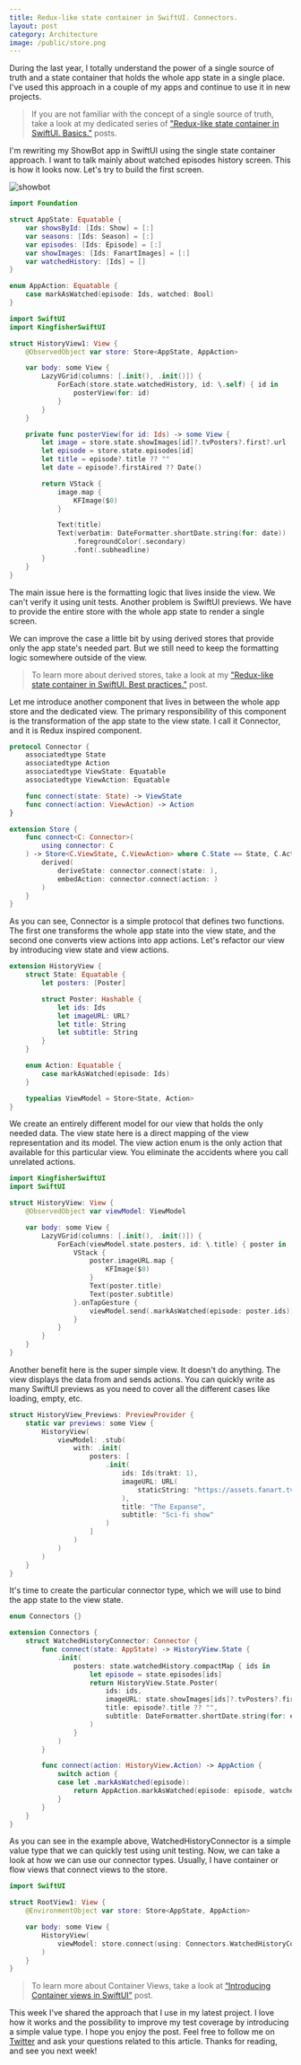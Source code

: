 ```yaml
---
title: Redux-like state container in SwiftUI. Connectors.
layout: post
category: Architecture
image: /public/store.png
---
```


During the last year, I totally understand the power of a single source of truth and a state container that holds the whole app state in a single place. I've used this approach in a couple of my apps and continue to use it in new projects.

> If you are not familiar with the concept of a single source of truth, take a look at my dedicated series of ["Redux-like state container in SwiftUI. Basics."](/2019/09/18/redux-like-state-container-in-swiftui/) posts.

I'm rewriting my ShowBot app in SwiftUI using the single state container approach. I want to talk mainly about watched episodes history screen. This is how it looks now. Let's try to build the first screen.

![showbot](/public/showbot.jpg)

```swift
import Foundation

struct AppState: Equatable {
    var showsById: [Ids: Show] = [:]
    var seasons: [Ids: Season] = [:]
    var episodes: [Ids: Episode] = [:]
    var showImages: [Ids: FanartImages] = [:]
    var watchedHistory: [Ids] = []
}

enum AppAction: Equatable {
    case markAsWatched(episode: Ids, watched: Bool)
}

import SwiftUI
import KingfisherSwiftUI

struct HistoryView1: View {
    @ObservedObject var store: Store<AppState, AppAction>

    var body: some View {
        LazyVGrid(columns: [.init(), .init()]) {
            ForEach(store.state.watchedHistory, id: \.self) { id in
                posterView(for: id)
            }
        }
    }

    private func posterView(for id: Ids) -> some View {
        let image = store.state.showImages[id]?.tvPosters?.first?.url
        let episode = store.state.episodes[id]
        let title = episode?.title ?? ""
        let date = episode?.firstAired ?? Date()

        return VStack {
            image.map {
                KFImage($0)
            }

            Text(title)
            Text(verbatim: DateFormatter.shortDate.string(for: date))
                .foregroundColor(.secondary)
                .font(.subheadline)
        }
    }
}
```

The main issue here is the formatting logic that lives inside the view. We can't verify it using unit tests. Another problem is SwiftUI previews. We have to provide the entire store with the whole app state to render a single screen.

We can improve the case a little bit by using derived stores that provide only the app state's needed part. But we still need to keep the formatting logic somewhere outside of the view.

> To learn more about derived stores, take a look at my ["Redux-like state container in SwiftUI. Best practices."](/2019/09/25/redux-like-state-container-in-swiftui-part2/) post.

Let me introduce another component that lives in between the whole app store and the dedicated view. The primary responsibility of this component is the transformation of the app state to the view state. I call it Connector, and it is Redux inspired component.

```swift
protocol Connector {
    associatedtype State
    associatedtype Action
    associatedtype ViewState: Equatable
    associatedtype ViewAction: Equatable

    func connect(state: State) -> ViewState
    func connect(action: ViewAction) -> Action
}

extension Store {
    func connect<C: Connector>(
        using connector: C
    ) -> Store<C.ViewState, C.ViewAction> where C.State == State, C.Action == Action {
        derived(
            deriveState: connector.connect(state: ),
            embedAction: connector.connect(action: )
        )
    }
}
```

As you can see, Connector is a simple protocol that defines two functions. The first one transforms the whole app state into the view state, and the second one converts view actions into app actions. Let's refactor our view by introducing view state and view actions.

```swift
extension HistoryView {
    struct State: Equatable {
        let posters: [Poster]

        struct Poster: Hashable {
            let ids: Ids
            let imageURL: URL?
            let title: String
            let subtitle: String
        }
    }

    enum Action: Equatable {
        case markAsWatched(episode: Ids)
    }

    typealias ViewModel = Store<State, Action>
}
```

We create an entirely different model for our view that holds the only needed data. The view state here is a direct mapping of the view representation and its model. The view action enum is the only action that available for this particular view. You eliminate the accidents where you call unrelated actions.

```swift
import KingfisherSwiftUI
import SwiftUI

struct HistoryView: View {
    @ObservedObject var viewModel: ViewModel

    var body: some View {
        LazyVGrid(columns: [.init(), .init()]) {
            ForEach(viewModel.state.posters, id: \.title) { poster in
                VStack {
                    poster.imageURL.map {
                        KFImage($0)
                    }
                    Text(poster.title)
                    Text(poster.subtitle)
                }.onTapGesture {
                    viewModel.send(.markAsWatched(episode: poster.ids))
                }
            }
        }
    }
}
```

Another benefit here is the super simple view. It doesn't do anything. The view displays the data from and sends actions. You can quickly write as many SwiftUI previews as you need to cover all the different cases like loading, empty, etc.

```swift
struct HistoryView_Previews: PreviewProvider {
    static var previews: some View {
        HistoryView(
            viewModel: .stub(
                with: .init(
                    posters: [
                        .init(
                            ids: Ids(trakt: 1),
                            imageURL: URL(
                                staticString: "https://assets.fanart.tv/fanart/tv/280619/tvposter/the-expanse-5d34ade5abdfd.jpg"
                            ),
                            title: "The Expanse",
                            subtitle: "Sci-fi show"
                        )
                    ]
                )
            )
        )
    }
}
```

It's time to create the particular connector type, which we will use to bind the app state to the view state.

```swift
enum Connectors {}

extension Connectors {
    struct WatchedHistoryConnector: Connector {
        func connect(state: AppState) -> HistoryView.State {
            .init(
                posters: state.watchedHistory.compactMap { ids in
                    let episode = state.episodes[ids]
                    return HistoryView.State.Poster(
                        ids: ids,
                        imageURL: state.showImages[ids]?.tvPosters?.first?.url,
                        title: episode?.title ?? "",
                        subtitle: DateFormatter.shortDate.string(for: episode?.firstAired) ?? ""
                    )
                }
            )
        }

        func connect(action: HistoryView.Action) -> AppAction {
            switch action {
            case let .markAsWatched(episode):
                return AppAction.markAsWatched(episode: episode, watched: true)
            }
        }
    }
}
```

As you can see in the example above, WatchedHistoryConnector is a simple value type that we can quickly test using unit testing. Now, we can take a look at how we can use our connector types. Usually, I have container or flow views that connect views to the store.

```swift
import SwiftUI

struct RootView1: View {
    @EnvironmentObject var store: Store<AppState, AppAction>

    var body: some View {
        HistoryView(
            viewModel: store.connect(using: Connectors.WatchedHistoryConnector())
        )
    }
}
```

> To learn more about Container Views, take a look at [“Introducing Container views in SwiftUI”](/2019/07/31/introducing-container-views-in-swiftui/) post.

This week I've shared the approach that I use in my latest project. I love how it works and the possibility to improve my test coverage by introducing a simple value type. I hope you enjoy the post. Feel free to follow me on [Twitter](https://twitter.com/mecid) and ask your questions related to this article. Thanks for reading, and see you next week!